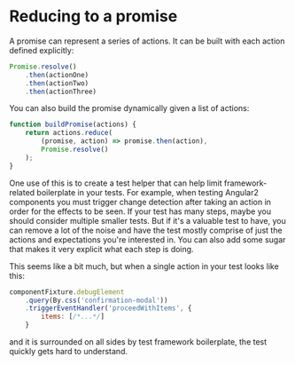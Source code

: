 # Reducing to a promise
A promise can represent a series of actions. It can be built with each action defined explicitly:

```javascript
Promise.resolve()
    .then(actionOne)
    .then(actionTwo)
    .then(actionThree)
```

You can also build the promise dynamically given a list of actions:

```javascript
function buildPromise(actions) {
    return actions.reduce(
        (promise, action) => promise.then(action),
        Promise.resolve()
    );
}
```

One use of this is to create a test helper that can help limit framework-related boilerplate in your tests. For example, when testing Angular2 components you must trigger change detection after taking an action in order for the effects to be seen. If your test has many steps, maybe you should consider multiple smaller tests. But if it's a valuable test to have, you can remove a lot of the noise and have the test mostly comprise of just the actions and expectations you're interested in. You can also add some sugar that makes it very explicit what each step is doing.

This seems like a bit much, but when a single action in your test looks like this:

```javascript
componentFixture.debugElement
    .query(By.css('confirmation-modal'))
    .triggerEventHandler('proceedWithItems', {
        items: [/*...*/]
    }
```

and it is surrounded on all sides by test framework boilerplate, the test quickly gets hard to understand.